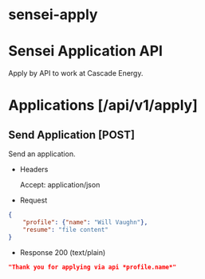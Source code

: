 sensei-apply
============

# Sensei Application API
Apply by API to work at Cascade Energy.

# Applications [/api/v1/apply]

## Send Application [POST]
Send an application.

+ Headers
    
    Accept: application/json

+ Request

```json
{
    "profile": {"name": "Will Vaughn"},
    "resume": "file content"
}
```

+ Response 200 (text/plain)

```json
"Thank you for applying via api *profile.name*"
```
